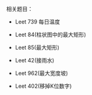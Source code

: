 相关题目：

* Leet 739 每日温度

* Leet 84(柱状图中的最大矩形)

* Leet 85(最大矩形) 

* Leet 42(接雨水) 

* Leet 962(最大宽度坡)
* Leet 402(移掉K位数字) 


